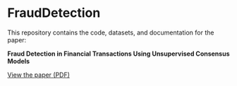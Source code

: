 # FraudDetection

This repository contains the code, datasets, and documentation for the paper:

**Fraud Detection in Financial Transactions Using Unsupervised Consensus Models**

[View the paper (PDF)](./ECE225A_Project.pdf)